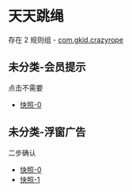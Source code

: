 # 天天跳绳

存在 2 规则组 - [com.gkid.crazyrope](/src/apps/com.gkid.crazyrope.ts)

## 未分类-会员提示

点击不需要

- [快照-0](https://i.gkd.li/i/12916419)

## 未分类-浮窗广告

二步确认

- [快照-0](https://i.gkd.li/i/13262845)
- [快照-1](https://i.gkd.li/i/13262844)
